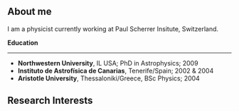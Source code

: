 ## About me

I am a physicist currently working at Paul Scherrer Insitute, Switzerland.

**Education** 

-----

- **Northwestern University**, IL USA; PhD in Astrophysics; 2009 
- **Instituto de Astrofísica de Canarias**, Tenerife/Spain; 2002 & 2004
- **Aristotle University**, Thessaloniki/Greece, BSc Physics; 2004
 

**Research Interests** 
---



 



